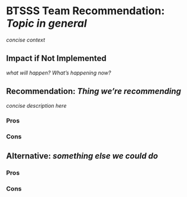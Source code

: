 # BTSSS Team Recommendation: _Topic in general_
_concise context_
  
## Impact if Not Implemented
_what will happen? What’s happening now?_

## Recommendation: _Thing we’re recommending_
_concise description here_

### Pros

### Cons

## Alternative: _something else we could do_

### Pros
### Cons
